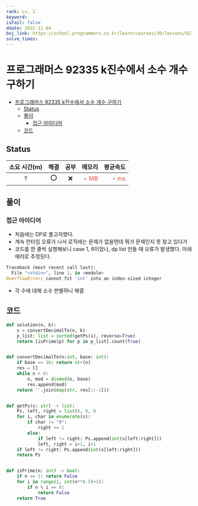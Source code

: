 ```yaml
---
rank: Lv. 2
keyword:
isFail: false
ddate: 2022-11-04
boj_link: https://school.programmers.co.kr/learn/courses/30/lessons/92335
solve_times:
---
```


# 프로그래머스 92335 k진수에서 소수 개수 구하기

- [프로그래머스 92335 k진수에서 소수 개수 구하기](#프로그래머스-92335-k진수에서-소수-개수-구하기)
  - [Status](#status)
  - [풀이](#풀이)
    - [접근 아이디어](#접근-아이디어)
  - [코드](#코드)


## Status

| 소요 시간(m) | 해결  | 공부  |                                  메모리 |                                평균속도 |
| :----------: | :---: | :---: | --------------------------------------: | --------------------------------------: |
|      ?      |   ⭕️   |   ❌   | - <span style="color:#e74c3c">MB</span> | - <span style="color:#e74c3c">ms</span> |


## 풀이

### 접근 아이디어
- 처음에는 DP로 풀고자했다.
- 계속 런타임 오류가 나서 로직에는 문제가 없을텐데 뭐가 문제인지 못 찾고 있다가
- 코드를 한 줄씩 실행해보니 case 1, 6이었나, dp list 만들 때 오류가 발생했다. 아래 에러로 추정된다.
```py
Traceback (most recent call last):
  File "<stdin>", line 1, in <module>
OverflowError: cannot fit 'int' into an index-sized integer
```

- 각 수에 대해 소수 판별하니 해결

## 코드
```py
def solution(n, k):
    s = convertDecimalTo(n, k)
    p_list: list = sorted(getPs(s), reverse=True)
    return [isPrime(p) for p in p_list].count(True)


def convertDecimalTo(n:int, base: int):
    if base == 10: return str(n)
    res = []
    while n > 0:
        n, mod = divmod(n, base)
        res.append(mod)
    return ''.join(map(str, res[::-1]))


def getPs(s: str) -> list:
    Ps, left, right = list(), 0, 0
    for i, char in enumerate(s):
        if char != "0":
            right += 1
        else:
            if left != right: Ps.append(int(s[left:right]))
            left, right = i+1, i+1
    if left != right: Ps.append(int(s[left:right]))
    return Ps


def isPrime(n: int) -> bool:
    if n == 1: return False
    for i in range(2, int(n**0.5)+1):
        if n % i == 0:
            return False
    return True
```

